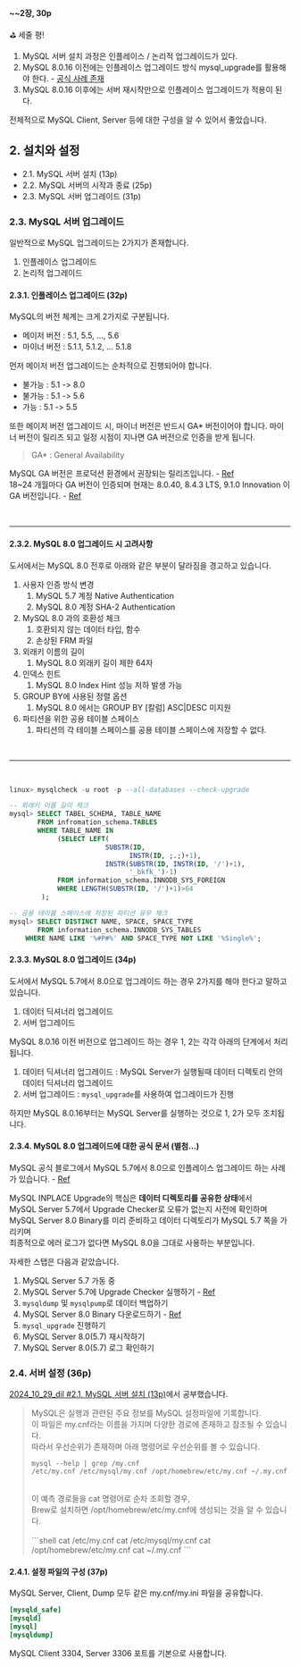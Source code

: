 **~~2장, 30p**

⛳️ 세줄 평!

1. MySQL 서버 설치 과정은 인플레이스 / 논리적 업그레이드가 있다.
2. MySQL 8.0.16 이전에는 인플레이스 업그레이드 방식 mysql_upgrade를 활용해야 한다. - [공식 사례 존재](./2024_10_30_dil.md#234-mysql-80-업그레이드에-대한-공식-문서-별첨)
3. MySQL 8.0.16 이후에는 서버 재시작만으로 인플레이스 업그레이드가 적용이 된다.

전체적으로 MySQL Client, Server 등에 대한 구성을 알 수 있어서 좋았습니다.

## 2. 설치와 설정

- 2.1. MySQL 서버 설치 (13p)
- 2.2. MySQL 서버의 시작과 종료 (25p)
- 2.3. MySQL 서버 업그레이드 (31p)

### 2.3. MySQL 서버 업그레이드

일반적으로 MySQL 업그레이드는 2가지가 존재합니다.

1. 인플레이스 업그레이드
2. 논리적 업그레이드

#### 2.3.1. 인플레이스 업그레이드 (32p)

MySQL의 버전 체계는 크게 2가지로 구분됩니다.

- 메이저 버전 : 5.1, 5.5, ..., 5.6
- 마이너 버전 : 5.1.1, 5.1.2, ... 5.1.8

먼저 메이저 버전 업그레이드는 순차적으로 진행되어야 합니다.

- 불가능 : 5.1 -> 8.0
- 불가능 : 5.1 -> 5.6
- 가능 : 5.1 -> 5.5

또한 메이저 버전 업그레이드 시, 마이너 버전은 반드시 GA\* 버전이어야 합니다.
마이너 버전이 릴리즈 되고 일정 시점이 지나면 GA 버전으로 인증을 받게 됩니다.

> GA\* : General Availability

MySQL GA 버전은 프로덕션 환경에서 권장되는 릴리즈입니다. - [Ref](https://dev.mysql.com/doc/mysql-development-cycle/en/ga-releases.html) <br>
18~24 개월마다 GA 버전이 인증되며 현재는 8.0.40, 8.4.3 LTS, 9.1.0 Innovation 이 GA 버전입니다. - [Ref](https://dev.mysql.com/downloads/mysql/#downloads)

<br>

---

#### 2.3.2. MySQL 8.0 업그레이드 시 고려사항

도서에서는 MySQL 8.0 전후로 아래와 같은 부분이 달라짐을 경고하고 있습니다.

1. 사용자 인증 방식 변경
   1. MySQL 5.7 계정 Native Authentication
   2. MySQL 8.0 계정 SHA-2 Authentication
2. MySQL 8.0 과의 호환성 체크
   1. 호환되지 않는 데이터 타입, 함수
   2. 손상된 FRM 파일
3. 외래키 이름의 길이
   1. MySQL 8.0 외래키 길이 제한 64자
4. 인덱스 힌트
   1. MySQL 8.0 Index Hint 성능 저하 발생 가능
5. GROUP BY에 사용된 정렬 옵션
   1. MySQL 8.0 에서는 GROUP BY [칼럼] ASC|DESC 미지원
6. 파티션을 위한 공용 테이블 스페이스
   1. 파티션의 각 테이블 스페이스를 공용 테이블 스페이스에 저장할 수 없다.

<br>

---

<br>

```sql
linux> mysqlcheck -u root -p --all-databases --check-upgrade

-- 외래키 이름 길이 체크
mysql> SELECT TABEL_SCHEMA, TABLE_NAME
       FROM infromation_schema.TABLES
       WHERE TABLE_NAME IN
            (SELECT LEFT(
                        SUBSTR(ID,
                              INSTR(ID, ;.;)+1),
                        INSTR(SUBSTR(ID, INSTR(ID, '/')+1),
                              '_bkfk_')-1)
            FROM information_schema.INNODB_SYS_FOREIGN
            WHERE LENGTH(SUBSTR(ID, '/')+1)>64
        );

-- 공용 테이블 스페이스에 저장된 파티션 유무 체크
mysql> SELECT DISTINCT NAME, SPACE, SPACE_TYPE
       FROM information_schema.INNODB_SYS_TABLES
    WHERE NAME LIKE '%#P#%' AND SPACE_TYPE NOT LIKE '%Single%';
```

#### 2.3.3. MySQL 8.0 업그레이드 (34p)

도서에서 MySQL 5.7에서 8.0으로 업그레이드 하는 경우 2가지를 해야 한다고 말하고 있습니다.

1. 데이터 딕셔너리 업그레이드
2. 서버 업그레이드

MySQL 8.0.16 이전 버전으로 업그레이드 하는 경우 1, 2는 각각 아래의 단계에서 처리됩니다.

1. 데이터 딕셔너리 업그레이드 : MySQL Server가 실행될때 데이터 디렉토리 안의 데이터 딕셔너리 업그레이드
2. 서버 업그레이드 : `mysql_upgrade`를 사용하여 업그레이드가 진행

하지만 MySQL 8.0.16부터는 MySQL Server를 실행하는 것으로 1, 2가 모두 조치됩니다.

#### 2.3.4. MySQL 8.0 업그레이드에 대한 공식 문서 (별첨...)

MySQL 공식 블로그에서 MySQL 5.7에서 8.0으로 인플레이스 업그레이드 하는 사례가 있습니다. - [Ref](https://dev.mysql.com/blog-archive/inplace-upgrade-from-mysql-5-7-to-mysql-8-0/)

MySQL INPLACE Upgrade의 핵심은 **데이터 디렉토리를 공유한 상태**에서 <br>
MySQL Server 5.7에서 Upgrade Checker로 오류가 없는지 사전에 확인하며 <br>
MySQL Server 8.0 Binary를 미리 준비하고 데이터 디렉토리가 MySQL 5.7 쪽을 가리키며 <br>
최종적으로 에러 로그가 없다면 MySQL 8.0을 그대로 사용하는 부분입니다.

자세한 스탭은 다음과 같았습니다.

1. MySQL Server 5.7 가동 중
2. MySQL Server 5.7에 Upgrade Checker 실행하기 - [Ref](https://dev.mysql.com/blog-archive/mysql-shell-8-0-4-introducing-upgrade-checker-utility/)
3. `mysqldump` 및 `mysqlpump`로 데이터 백업하기
4. MySQL Server 8.0 Binary 다운로드하기 - [Ref](https://dev.mysql.com/downloads/mysql/)
5. `mysql_upgrade` 진행하기
6. MySQL Server 8.0(5.7) 재시작하기
7. MySQL Server 8.0(5.7) 로그 확인하기

### 2.4. 서버 설정 (36p)

[2024_10_29_dil #2.1. MySQL 서버 설치 (13p)](./2024_10_29_dil.md#21-mysql-서버-설치-13p)에서 공부했습니다.

> MySQL은 실행과 관련된 주요 정보를 MySQL 설정파일에 기록합니다. <br>
> 이 파일은 my.cnf라는 이름을 가지며 다양한 경로에 존재하고 참조될 수 있습니다. <br>
> 따라서 우선순위가 존재하며 아래 명령어로 우선순위를 볼 수 있습니다.
> <br>
>
> ```shell
> mysql --help | grep /my.cnf
> /etc/my.cnf /etc/mysql/my.cnf /opt/homebrew/etc/my.cnf ~/.my.cnf
> ```
>
> <br>
> 이 예측 경로들을 cat 명령어로 순차 조회할 경우, <br>
> Brew로 설치하면 /opt/homebrew/etc/my.cnf에 생성되는 것을 알 수 있습니다. <br>
> <br>
> ```shell
> cat /etc/my.cnf
> cat /etc/mysql/my.cnf
> cat /opt/homebrew/etc/my.cnf
> cat ~/.my.cnf
> ```

#### 2.4.1. 설정 파일의 구성 (37p)

MySQL Server, Client, Dump 모두 같은 my.cnf/my.ini 파일을 공유합니다.

```cnf
[mysqld_safe]
[mysqld]
[mysql]
[mysqldump]
```

MySQL Client 3304, Server 3306 포트를 기본으로 사용합니다.
